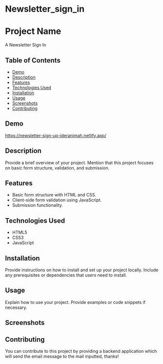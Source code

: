 # Newsletter_sign_in
# Project Name

A Newsletter Sign In
## Table of Contents

- [Demo](#demo)
- [Description](#description)
- [Features](#features)
- [Technologies Used](#technologies-used)
- [Installation](#installation)
- [Usage](#usage)
- [Screenshots](#screenshots)
- [Contributing](#contributing)


## Demo

https://newsletter-sign-up-ideranimah.netlify.app/

## Description

Provide a brief overview of your project. Mention that this project focuses on basic form structure, validation, and submission.

## Features

- Basic form structure with HTML and CSS.
- Client-side form validation using JavaScript.
- Submission functionality.

## Technologies Used

- HTML5
- CSS3
- JavaScript

## Installation

Provide instructions on how to install and set up your project locally. Include any prerequisites or dependencies that users need to install.

## Usage

Explain how to use your project. Provide examples or code snippets if necessary.

## Screenshots

## Contributing

You can contribute to this project by providing a backend application which will send the email message to the mail inputted, thanks!
